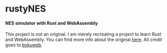 # rustyNES
#### NES simulator with Rust and WebAssembly
This project is not an original. I am merely recreating a project to learn Rust and WebAssembly. You can find more info about the original [here](https://medium.com/@bokuweb17/writing-an-nes-emulator-with-rust-and-webassembly-d64de101c49d). All credit goes to [bokuweb](https://github.com/bokuweb?source=user_profile----------------------------).
